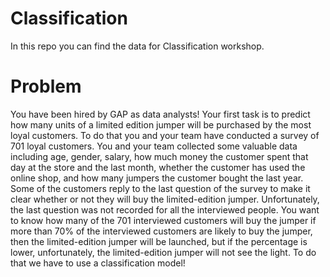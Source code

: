# Classification
In this repo you can find the data for Classification workshop. 
# Problem
You have been hired by GAP as data analysts! Your first task is to predict how many units of a limited edition jumper will be purchased by the most loyal customers. To do that you and your team have conducted a survey of 701 loyal customers. You and your team collected some valuable data including age, gender, salary, how much money the customer spent that day at the store and the last month, whether the customer has used the online shop, and how many jumpers the customer bought the last year. Some of the customers reply to the last question of the survey to make it clear whether or not they will buy the limited-edition jumper. Unfortunately, the last question was not recorded for all the interviewed people. You want to know how many of the 701 interviewed customers will buy the jumper if more than 70% of the interviewed customers are likely to buy the jumper, then the limited-edition jumper will be launched, but if the percentage is lower, unfortunately, the limited-edition jumper will not see the light. To do that we have to use a classification model!
